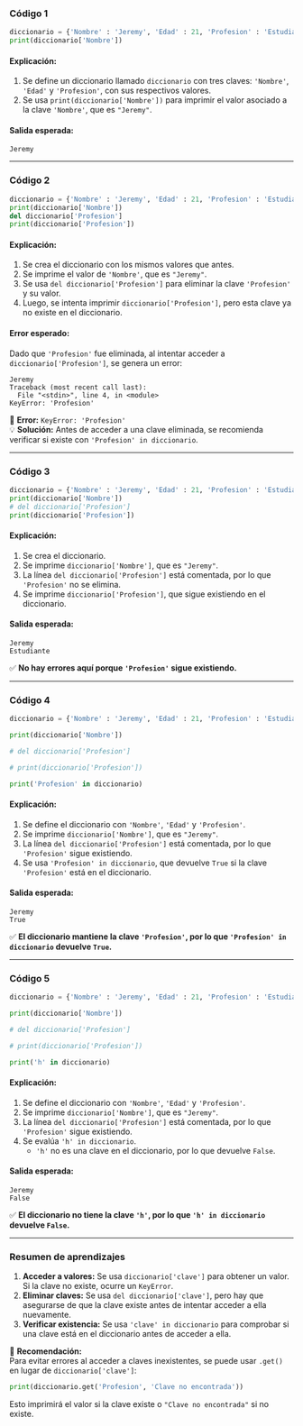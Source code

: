 ### **Código 1**

```python
diccionario = {'Nombre' : 'Jeremy', 'Edad' : 21, 'Profesion' : 'Estudiante'}
print(diccionario['Nombre'])
```

#### **Explicación:**

1. Se define un diccionario llamado `diccionario` con tres claves: `'Nombre'`, `'Edad'` y `'Profesion'`, con sus respectivos valores.
2. Se usa `print(diccionario['Nombre'])` para imprimir el valor asociado a la clave `'Nombre'`, que es `"Jeremy"`.

#### **Salida esperada:**

```
Jeremy
```

---

### **Código 2**

```python
diccionario = {'Nombre' : 'Jeremy', 'Edad' : 21, 'Profesion' : 'Estudiante'}
print(diccionario['Nombre'])
del diccionario['Profesion']
print(diccionario['Profesion'])
```

#### **Explicación:**

1. Se crea el diccionario con los mismos valores que antes.
2. Se imprime el valor de `'Nombre'`, que es `"Jeremy"`.
3. Se usa `del diccionario['Profesion']` para eliminar la clave `'Profesion'` y su valor.
4. Luego, se intenta imprimir `diccionario['Profesion']`, pero esta clave ya no existe en el diccionario.

#### **Error esperado:**

Dado que `'Profesion'` fue eliminada, al intentar acceder a `diccionario['Profesion']`, se genera un error:

```
Jeremy
Traceback (most recent call last):
  File "<stdin>", line 4, in <module>
KeyError: 'Profesion'
```

🔴 **Error:** `KeyError: 'Profesion'`  
💡 **Solución:** Antes de acceder a una clave eliminada, se recomienda verificar si existe con `'Profesion' in diccionario`.

---

### **Código 3**

```python
diccionario = {'Nombre' : 'Jeremy', 'Edad' : 21, 'Profesion' : 'Estudiante'}
print(diccionario['Nombre'])
# del diccionario['Profesion']
print(diccionario['Profesion'])
```

#### **Explicación:**

1. Se crea el diccionario.
2. Se imprime `diccionario['Nombre']`, que es `"Jeremy"`.
3. La línea `del diccionario['Profesion']` está comentada, por lo que `'Profesion'` no se elimina.
4. Se imprime `diccionario['Profesion']`, que sigue existiendo en el diccionario.

#### **Salida esperada:**

```
Jeremy
Estudiante
```

✅ **No hay errores aquí porque `'Profesion'` sigue existiendo.**

---

### **Código 4**

```python
diccionario = {'Nombre' : 'Jeremy', 'Edad' : 21, 'Profesion' : 'Estudiante'}

print(diccionario['Nombre'])

# del diccionario['Profesion']

# print(diccionario['Profesion'])

print('Profesion' in diccionario)
```

#### **Explicación:**

1. Se define el diccionario con `'Nombre'`, `'Edad'` y `'Profesion'`.
2. Se imprime `diccionario['Nombre']`, que es `"Jeremy"`.
3. La línea `del diccionario['Profesion']` está comentada, por lo que `'Profesion'` sigue existiendo.
4. Se usa `'Profesion' in diccionario`, que devuelve `True` si la clave `'Profesion'` está en el diccionario.

#### **Salida esperada:**

```
Jeremy
True
```

✅ **El diccionario mantiene la clave `'Profesion'`, por lo que `'Profesion' in diccionario` devuelve `True`.**

---

### **Código 5**

```python
diccionario = {'Nombre' : 'Jeremy', 'Edad' : 21, 'Profesion' : 'Estudiante'}

print(diccionario['Nombre'])

# del diccionario['Profesion']

# print(diccionario['Profesion'])

print('h' in diccionario)
```

#### **Explicación:**

1. Se define el diccionario con `'Nombre'`, `'Edad'` y `'Profesion'`.
2. Se imprime `diccionario['Nombre']`, que es `"Jeremy"`.
3. La línea `del diccionario['Profesion']` está comentada, por lo que `'Profesion'` sigue existiendo.
4. Se evalúa `'h' in diccionario`.
    - `'h'` no es una clave en el diccionario, por lo que devuelve `False`.

#### **Salida esperada:**

```
Jeremy
False
```

✅ **El diccionario no tiene la clave `'h'`, por lo que `'h' in diccionario` devuelve `False`.**

---

### **Resumen de aprendizajes**

1. **Acceder a valores:** Se usa `diccionario['clave']` para obtener un valor. Si la clave no existe, ocurre un `KeyError`.
2. **Eliminar claves:** Se usa `del diccionario['clave']`, pero hay que asegurarse de que la clave existe antes de intentar acceder a ella nuevamente.
3. **Verificar existencia:** Se usa `'clave' in diccionario` para comprobar si una clave está en el diccionario antes de acceder a ella.

📌 **Recomendación:**  
Para evitar errores al acceder a claves inexistentes, se puede usar `.get()` en lugar de `diccionario['clave']`:

```python
print(diccionario.get('Profesion', 'Clave no encontrada'))
```

Esto imprimirá el valor si la clave existe o `"Clave no encontrada"` si no existe.